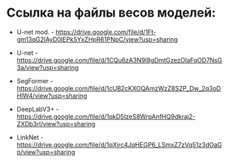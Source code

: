 # Ссылка на файлы весов моделей:

- U-net mod. - https://drive.google.com/file/d/1Ft-gm13qG2IAyD0IEPk5YxZHpR61PNpC/view?usp=sharing

- U-net - https://drive.google.com/file/d/1CQu6zA3N9I8gDmtGzezOIaFqOD7NsG3a/view?usp=sharing

- SegFormer - https://drive.google.com/file/d/1cUB2cKXOQAmzWzZ8S2P_Dw_2q3oDHlW4/view?usp=sharing

- DeepLabV3+ - https://drive.google.com/file/d/1qkD5lzeS8WrpAnfHQ9dkraj2-ZXDb3rI/view?usp=sharing

- LinkNet - https://drive.google.com/file/d/1qXjrc4JqHEGP6_LSmxZ7zVq51z3dOaGp/view?usp=sharing
